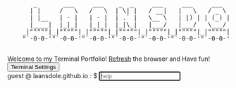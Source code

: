 <div class="cli-body">
    <div class="container">
      <pre id="laansdole-logo">
       _       ___     ___    _  _     ___     ___     ___     _       ___   
      | |     /   \   /   \  | \| |   / __|   |   \   / _ \   | |     | __|  
      | |__   | - |   | - |  | .` |   \__ \   | |) | | (_) |  | |__   | _|   
      |____|  |_|_|   |_|_|  |_|\_|   |___/   |___/   \___/   |____|  |___|  
    _|"""""|_|"""""|_|"""""|_|"""""|_|"""""|_|"""""|_|"""""|_|"""""|_|"""""| 
    "`-0-0-'"`-0-0-'"`-0-0-'"`-0-0-'"`-0-0-'"`-0-0-'"`-0-0-'"`-0-0-'"`-0-0-'                                                      
    </pre>
      Welcome to my Terminal Portfolio! <a href="https://laansdole.github.io/LaansDole/cli/" target="_self">Refresh</a> the browser and Have fun!
      <div class="setting">
        <button id="settingsButton">Terminal Settings</button>
        <dialog id="settingsDialog">
          <form method="dialog">
            <select id="fontSelector" title="Choose a font">
              <option value="CaskaydiaCoveNerdFont-Bold">
                CaskaydiaCoveNerdFont-Bold
              </option>
              <option value="CaskaydiaCoveNerdFont-BoldItalic">
                CaskaydiaCoveNerdFont-BoldItalic
              </option>
              <option value="CaskaydiaCoveNerdFont-ExtraLight">
                CaskaydiaCoveNerdFont-ExtraLight
              </option>
              <option value="CaskaydiaCoveNerdFont-ExtraLightItalic">
                CaskaydiaCoveNerdFont-ExtraLightItalic
              </option>
              <option value="CaskaydiaCoveNerdFont-Italic">
                CaskaydiaCoveNerdFont-Italic
              </option>
            </select>
            <label id="labelGuestColor" for="guestColorSelector">Guest Color:</label>
            <input type="color" id="guestColorSelector" value="#2fbb4f" />
            <label id="labelHostnameColor" for="hostnameColorSelector">Hostname Color:<label>
            <input type="color" id="hostnameColorSelector" value="#b026ff" />
            <button onclick="changeSettings()">Apply Settings</button>
            <button type="button" onclick="resetSettings()">
              Reset to Default
            </button>
          </form>
          <button id="closeButton">x</button>
        </dialog>
      </div>
      <div class="terminal">
        <label for="prompt">
          <div class="flexbox">
            <span id="guest" class="green nospace">guest</span>
            <span class="light-dark nospace">@</span>
            <span id="hostname" class="purple nospace">laansdole.github.io</span>
            <!-- <span class="light-dark nospace">:$ ~ </span> -->
            <span class="light-dark nospace">:</span>
            <span class="light-dark space">$</span>
            <span><input id="prompt" type="text" placeholder="help" autocomplete="on" autofocus/></span>
          </div>
        </label>
      </div>
    </div>
</div>